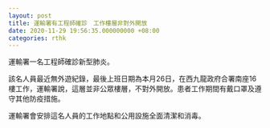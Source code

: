 ```yaml
---
layout: post
title: 運輸署有工程師確診　工作樓層非對外開放
date: 2020-11-29 19:56:35.000000000 +08:00
categories: rthk
---
```


運輸署一名工程師確診新型肺炎。

該名人員最近無外遊紀錄，最後上班日期為本月26日，在西九龍政府合署南座16樓工作，運輸署說，這層並非公眾樓層，不對外開放。患者工作期間有戴口罩及遵守其他防疫措施。

運輸署會安排這名人員的工作地點和公用設施全面清潔和消毒。

